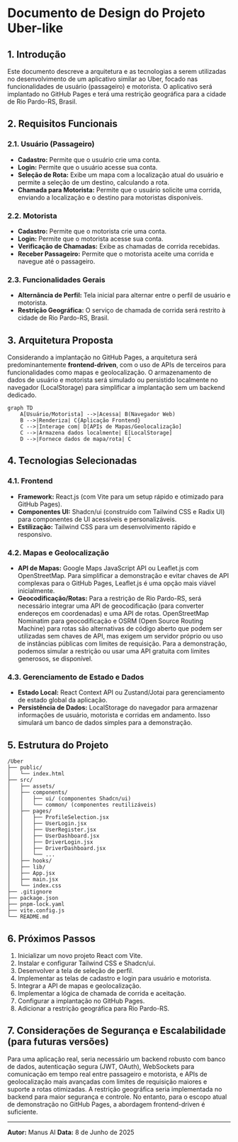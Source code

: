 # Documento de Design do Projeto Uber-like

## 1. Introdução

Este documento descreve a arquitetura e as tecnologias a serem utilizadas no desenvolvimento de um aplicativo similar ao Uber, focado nas funcionalidades de usuário (passageiro) e motorista. O aplicativo será implantado no GitHub Pages e terá uma restrição geográfica para a cidade de Rio Pardo-RS, Brasil.

## 2. Requisitos Funcionais

### 2.1. Usuário (Passageiro)

*   **Cadastro:** Permite que o usuário crie uma conta.
*   **Login:** Permite que o usuário acesse sua conta.
*   **Seleção de Rota:** Exibe um mapa com a localização atual do usuário e permite a seleção de um destino, calculando a rota.
*   **Chamada para Motorista:** Permite que o usuário solicite uma corrida, enviando a localização e o destino para motoristas disponíveis.

### 2.2. Motorista

*   **Cadastro:** Permite que o motorista crie uma conta.
*   **Login:** Permite que o motorista acesse sua conta.
*   **Verificação de Chamadas:** Exibe as chamadas de corrida recebidas.
*   **Receber Passageiro:** Permite que o motorista aceite uma corrida e navegue até o passageiro.

### 2.3. Funcionalidades Gerais

*   **Alternância de Perfil:** Tela inicial para alternar entre o perfil de usuário e motorista.
*   **Restrição Geográfica:** O serviço de chamada de corrida será restrito à cidade de Rio Pardo-RS, Brasil.

## 3. Arquitetura Proposta

Considerando a implantação no GitHub Pages, a arquitetura será predominantemente **frontend-driven**, com o uso de APIs de terceiros para funcionalidades como mapas e geolocalização. O armazenamento de dados de usuário e motorista será simulado ou persistido localmente no navegador (LocalStorage) para simplificar a implantação sem um backend dedicado.

```mermaid
graph TD
    A[Usuário/Motorista] -->|Acessa| B(Navegador Web)
    B -->|Renderiza| C{Aplicação Frontend}
    C -->|Interage com| D[APIs de Mapas/Geolocalização]
    C -->|Armazena dados localmente| E[LocalStorage]
    D -->|Fornece dados de mapa/rota| C
```

## 4. Tecnologias Selecionadas

### 4.1. Frontend

*   **Framework:** React.js (com Vite para um setup rápido e otimizado para GitHub Pages).
*   **Componentes UI:** Shadcn/ui (construído com Tailwind CSS e Radix UI) para componentes de UI acessíveis e personalizáveis.
*   **Estilização:** Tailwind CSS para um desenvolvimento rápido e responsivo.

### 4.2. Mapas e Geolocalização

*   **API de Mapas:** Google Maps JavaScript API ou Leaflet.js com OpenStreetMap. Para simplificar a demonstração e evitar chaves de API complexas para o GitHub Pages, Leaflet.js é uma opção mais viável inicialmente.
*   **Geocodificação/Rotas:** Para a restrição de Rio Pardo-RS, será necessário integrar uma API de geocodificação (para converter endereços em coordenadas) e uma API de rotas. OpenStreetMap Nominatim para geocodificação e OSRM (Open Source Routing Machine) para rotas são alternativas de código aberto que podem ser utilizadas sem chaves de API, mas exigem um servidor próprio ou uso de instâncias públicas com limites de requisição. Para a demonstração, podemos simular a restrição ou usar uma API gratuita com limites generosos, se disponível.

### 4.3. Gerenciamento de Estado e Dados

*   **Estado Local:** React Context API ou Zustand/Jotai para gerenciamento de estado global da aplicação.
*   **Persistência de Dados:** LocalStorage do navegador para armazenar informações de usuário, motorista e corridas em andamento. Isso simulará um banco de dados simples para a demonstração.

## 5. Estrutura do Projeto

```
/Uber
├── public/
│   └── index.html
├── src/
│   ├── assets/
│   ├── components/
│   │   ├── ui/ (componentes Shadcn/ui)
│   │   └── common/ (componentes reutilizáveis)
│   ├── pages/
│   │   ├── ProfileSelection.jsx
│   │   ├── UserLogin.jsx
│   │   ├── UserRegister.jsx
│   │   ├── UserDashboard.jsx
│   │   ├── DriverLogin.jsx
│   │   ├── DriverDashboard.jsx
│   │   └── ...
│   ├── hooks/
│   ├── lib/
│   ├── App.jsx
│   ├── main.jsx
│   └── index.css
├── .gitignore
├── package.json
├── pnpm-lock.yaml
├── vite.config.js
└── README.md
```

## 6. Próximos Passos

1.  Inicializar um novo projeto React com Vite.
2.  Instalar e configurar Tailwind CSS e Shadcn/ui.
3.  Desenvolver a tela de seleção de perfil.
4.  Implementar as telas de cadastro e login para usuário e motorista.
5.  Integrar a API de mapas e geolocalização.
6.  Implementar a lógica de chamada de corrida e aceitação.
7.  Configurar a implantação no GitHub Pages.
8.  Adicionar a restrição geográfica para Rio Pardo-RS.

## 7. Considerações de Segurança e Escalabilidade (para futuras versões)

Para uma aplicação real, seria necessário um backend robusto com banco de dados, autenticação segura (JWT, OAuth), WebSockets para comunicação em tempo real entre passageiro e motorista, e APIs de geolocalização mais avançadas com limites de requisição maiores e suporte a rotas otimizadas. A restrição geográfica seria implementada no backend para maior segurança e controle. No entanto, para o escopo atual de demonstração no GitHub Pages, a abordagem frontend-driven é suficiente.

---

**Autor:** Manus AI
**Data:** 8 de Junho de 2025


